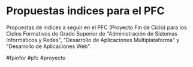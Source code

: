 # Propuestas  indices para el PFC

Propuestas de indices a seguir en el PFC (Proyecto Fin de Ciclo) para los Ciclos Formativos de Grado Superior de "Administración de Sistemas Informáticos y Redes", "Desarrollo de Aplicaciones Multiplataforma" y "Desarrollo de Aplicaciones Web".

#fpinfor #pfc #proyecto 